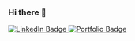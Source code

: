 ### Hi there 👋
<div id="badges">
  <a href="https://www.linkedin.com/in/irha-ali-522039105/" target="_blank">
    <img src="https://img.shields.io/badge/LinkedIn-blue?style=for-the-badge&logo=linkedin&logoColor=white" alt="LinkedIn Badge"/>
  </a>
  <a href="https://uwaterloo.ca/scholar/i37ali" target="_blank">
    <img src="https://cdn1.iconfinder.com/data/icons/internet-12/256/02-512.png" alt="Portfolio Badge"/>
  </a>
</div>
<!--
**IrhaAli/IrhaAli** is a ✨ _special_ ✨ repository because its `README.md` (this file) appears on your GitHub profile.

Here are some ideas to get you started:

- 🔭 I’m currently working on ...
- 🌱 I’m currently learning ...
- 👯 I’m looking to collaborate on ...
- 🤔 I’m looking for help with ...
- 💬 Ask me about ...
- 📫 How to reach me: ...
- 😄 Pronouns: ...
- ⚡ Fun fact: ...
-->
